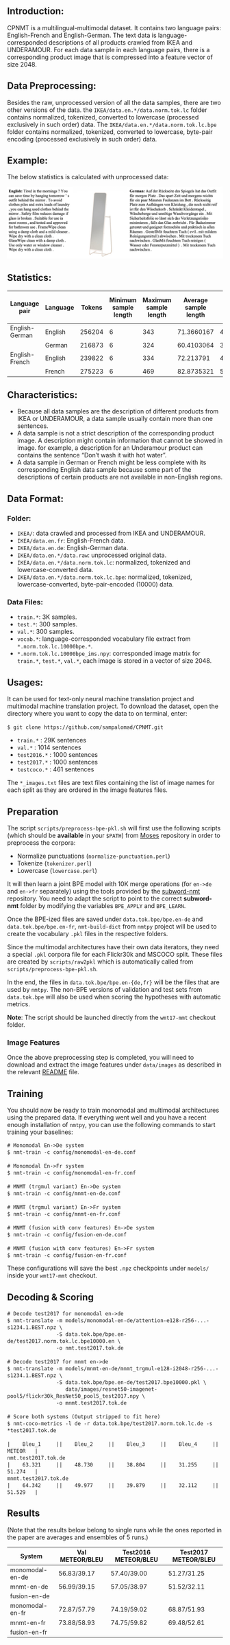 ## Introduction:

CPNMT is a multilingual-multimodal dataset. It contains two language pairs: English-French and English-German. The text data is language-corresponded descriptions of all products crawled from IKEA and UNDERAMOUR. For each data sample in each language pairs, there is a corresponding product image that is compressed into a feature vector of size 2048. 

## Data Preprocessing:

Besides the raw, unprocessed version of all the data samples, there are two other versions of the data. the `IKEA/data.en.*/data.norm.tok.lc` folder contains normalized, tokenized, converted to lowercase (processed exclusively in such order) data. The `IKEA/data.en.*/data.norm.tok.lc.bpe` folder contains normalized, tokenized, converted to lowercase, byte-pair encoding (processed exclusively in such order) data. 

## Example:
The below statistics is calculated with unprocessed data: 

![sample](./sample.png?raw=true "example")


## Statistics:

| Language pair  | Language | Tokens | Minimum sample length | Maximum sample length | Average sample length | Standard derivation sample length | Vocabulary size |
|----------------|----------|--------|-----------------------|-----------------------|-----------------------|-----------------------------------|-----------------|
| English-German | English  | 256204 | 6                     | 343                   | 71.3660167            | 46.3361373                        | 6601            |
|                | German   | 216873 | 6                     | 324                   | 60.4103064            | 39.1434638                        | 10468           |
| English-French | English  | 239822 | 6                     | 334                   | 72.213791             | 47.2512623                        | 6442            |
|                | French   | 275223 | 6                     | 469                   | 82.8735321            | 54.7219488                        | 7575            |

## Characteristics:
- Because all data samples are the description of different products from IKEA or UNDERAMOUR, a data sample usually contain more than one sentences. 
-	A data sample is not a strict description of the corresponding product image. A description might contain information that cannot be showed in image. for example, a description for an Underamour product can contains the sentence “Don’t wash it with hot water”.
-	A data sample in German or French might be less complete with its corresponding English data sample because some part of the descriptions of certain products are not available in non-English regions.


## Data Format:

### Folder:
- `IKEA/`: data crawled and processed from IKEA and UNDERAMOUR.
- `IKEA/data.en.fr`: English-French data.
- `IKEA/data.en.de`: English-German data.
- `IKEA/data.en.*/data.raw`: unprocessed original data. 
- `IKEA/data.en.*/data.norm.tok.lc`: normalized, tokenized and lowercase-converted data. 
- `IKEA/data.en.*/data.norm.tok.lc.bpe`: normalized, tokenized, lowercase-converted, byte-pair-encoded (10000) data.

### Data Files:
- `train.*`: 3K samples.
- `test.*`: 300 samples.
- `val.*`: 300 samples.
- `vocab.*`: language-corresponded vocabulary file extract from `*.norm.tok.lc.10000bpe.*`.
- `*.norm.tok.lc.10000bpe_ims.npy`: corresponded image matrix for `train.*`, `test.*`, `val.*`, each image is stored in a vector of size 2048. 


## Usages:
It can be used for text-only neural machine translation project and multimodal machine translation project.
To download the dataset, open the directory where you want to copy the data to on terminal, enter: 

```$ git clone https://github.com/sampalomad/CPNMT.git```


- `train.*` : 29K sentences
- `val.*` : 1014 sentences
- `test2016.*` : 1000 sentences
- `test2017.*` : 1000 sentences
- `testcoco.*` : 461 sentences

The `*_images.txt` files are text files containing the list of image names
for each split as they are ordered in the image features files.

## Preparation

The script `scripts/preprocess-bpe-pkl.sh` will first use the following scripts
(which should be **available** in your `$PATH`) from
[Moses](https://github.com/moses-smt/mosesdecoder) repository in order to preprocess the corpora:

 - Normalize punctuations (`normalize-punctuation.perl`)
 - Tokenize (`tokenizer.perl`)
 - Lowercase (`lowercase.perl`)

It will then learn a joint BPE model with 10K merge operations
(for `en->de` and `en->fr` separately)
using the tools provided by the [subword-nmt](https://github.com/rsennrich/subword-nmt) repository. You need
to adapt the script to point to the correct **subword-nmt** folder
by modifying the variables `BPE_APPLY` and `BPE_LEARN`.

Once the BPE-ized files are saved under `data.tok.bpe/bpe.en-de` and `data.tok.bpe/bpe.en-fr`, `nmt-build-dict` from `nmtpy` project will be used to create the vocabulary `.pkl` files in the respective folders.

Since the multimodal architectures have their own data iterators, they need a special `.pkl` corpora file for each Flickr30k and MSCOCO split. These files are created by `scripts/raw2pkl` which is automatically called from `scripts/preprocess-bpe-pkl.sh`.

In the end, the files in `data.tok.bpe/bpe.en-{de,fr}` will be the files
that are used by `nmtpy`. The non-BPE versions of validation and test sets
from `data.tok.bpe` will also be used when scoring the hypotheses with
automatic metrics.

**Note**: The script should be launched directly from the `wmt17-mmt` checkout
folder.

### Image Features

Once the above preprocessing step is completed, you will need to download
and extract the image features under `data/images` as described in the
relevant [README](data/images/) file.

## Training

You should now be ready to train monomodal and multimodal architectures
using the prepared data. If everything went well and you have a recent
enough installation of `nmtpy`, you can use the following commands to
start training your baselines:

```
# Monomodal En->De system
$ nmt-train -c config/monomodal-en-de.conf

# Monomodal En->Fr system
$ nmt-train -c config/monomodal-en-fr.conf

# MNMT (trgmul variant) En->De system
$ nmt-train -c config/mnmt-en-de.conf

# MNMT (trgmul variant) En->Fr system
$ nmt-train -c config/mnmt-en-fr.conf

# MNMT (fusion with conv features) En->De system
$ nmt-train -c config/fusion-en-de.conf

# MNMT (fusion with conv features) En->Fr system
$ nmt-train -c config/fusion-en-fr.conf
```

These configurations will save the best `.npz` checkpoints
under `models/` inside your `wmt17-mmt` checkout.

## Decoding & Scoring

```
# Decode test2017 for monomodal en->de
$ nmt-translate -m models/monomodal-en-de/attention-e128-r256-...-s1234.1.BEST.npz \
                -S data.tok.bpe/bpe.en-de/test2017.norm.tok.lc.bpe10000.en \
                -o nmt.test2017.tok.de

# Decode test2017 for mnmt en->de
$ nmt-translate -m models/mnmt-en-de/mnmt_trgmul-e128-i2048-r256-...-s1234.1.BEST.npz \
                -S data.tok.bpe/bpe.en-de/test2017.bpe10000.pkl \
                   data/images/resnet50-imagenet-pool5/flickr30k_ResNet50_pool5_test2017.npy \
                -o mnmt.test2017.tok.de

# Score both systems (Output stripped to fit here)
$ nmt-coco-metrics -l de -r data.tok.bpe/test2017.norm.tok.lc.de -s *test2017.tok.de

|    Bleu_1     ||    Bleu_2     ||    Bleu_3     ||    Bleu_4     ||    METEOR   |
nmt.test2017.tok.de
|    63.321     ||    48.730     ||    38.804     ||    31.255     ||    51.274   |
mnmt.test2017.tok.de
|    64.342     ||    49.977     ||    39.879     ||    32.112     ||    51.529   |
```

## Results

(Note that the results below belong to single runs while the ones reported
in the paper are averages and ensembles of 5 runs.)

| System          | Val METEOR/BLEU | Test2016 METEOR/BLEU | Test2017 METEOR/BLEU |
|-----------------|-----------------|----------------------|----------------------|
| monomodal-en-de | 56.83/39.17     | 57.40/39.00          | 51.27/31.25          |
| mnmt-en-de      | 56.99/39.15     | 57.05/38.97          | 51.52/32.11          |
| fusion-en-de    |                 |                      |                      |
| monomodal-en-fr | 72.87/57.79     | 74.19/59.02          | 68.87/51.93          |
| mnmt-en-fr      | 73.88/58.93     | 74.75/59.82          | 69.48/52.61          |
| fusion-en-fr    |                 |                      |                      |
